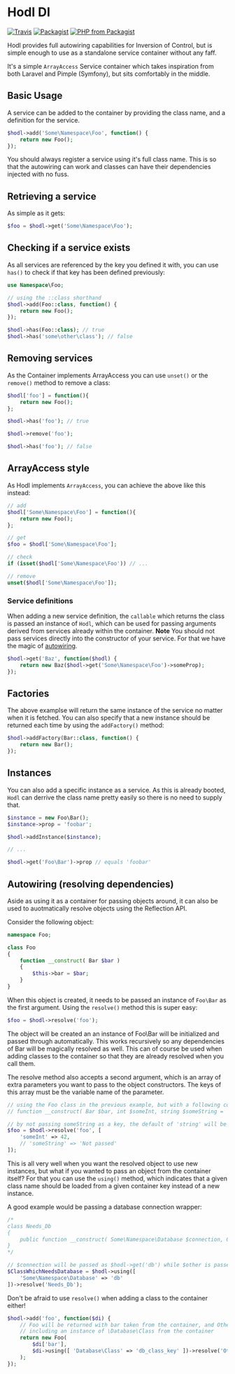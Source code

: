# Hodl DI

[![Travis](https://img.shields.io/travis/jakewhiteley/hodl.svg?style=for-the-badge)](https://travis-ci.org/jakewhiteley/hodl) 
[![Packagist](https://img.shields.io/packagist/v/jakewhiteley/hodl.svg?style=for-the-badge)](https://packagist.org/packages/jakewhiteley/hodl) 
[![PHP from Packagist](https://img.shields.io/packagist/php-v/jakewhiteley/hodl.svg?style=for-the-badge)](https://packagist.org/packages/jakewhiteley/hodl)



Hodl provides full autowiring capabilities for Inversion of Control, but is simple enough to use as a standalone service container without any faff.

It's a simple `ArrayAccess` Service container which takes inspiration from both Laravel and Pimple (Symfony), but sits comfortably in the middle.

## Basic Usage

A service can be added to the container by providing the class name, and a definition for the service.

```` php
$hodl->add('Some\Namespace\Foo', function() {
	return new Foo();
});
````

You should always register a service using it's full class name. This is so that the autowiring can work and classes can have their dependencies injected with no fuss.

## Retrieving a service

As simple as it gets:

```` php
$foo = $hodl->get('Some\Namespace\Foo');
````

## Checking if a service exists

As all services are referenced by the key you defined it with, you can use `has()` to check if that key has been defined previously:

```` php
use Namespace\Foo;

// using the ::class shorthand
$hodl->add(Foo::class, function() {
    return new Foo();
});

$hodl->has(Foo::class); // true
$hodl->has('some\other\class'); // false
````

## Removing services

As the Container implements ArrayAccess you can use `unset()` or the `remove()` method to remove a class:
```` php
$hodl['foo'] = function(){
    return new Foo();
};

$hodl->has('foo'); // true

$hodl->remove('foo');

$hodl->has('foo'); // false
````

## ArrayAccess style

As Hodl implements `ArrayAccess`, you can achieve the above like this instead:

````php
// add
$hodl['Some\Namespace\Foo'] = function(){
    return new Foo();
};

// get
$foo = $hodl['Some\Namespace\Foo'];

// check
if (isset($hodl['Some\Namespace\Foo')) // ...

// remove
unset($hodl['Some\Namespace\Foo']);
````

### Service definitions

When adding a new service definition, the `callable` which returns the class is passed an instance of `Hodl`, which can be used for passing arguments derived from services already within the container. **Note** You should not pass services directly into the constructor of your service. For that we have the magic of [autowiring](#autowiring-resolving-dependencies).

```` php
$hodl->get('Baz', function($hodl) {
	return new Baz($hodl->get('Some\Namespace\Foo')->someProp);
});
````

## Factories

The above examplse will return the same instance of the service no matter when it is fetched.
You can also specify that a new instance should be returned each time by using the `addFactory()` method:

```` php
$hodl->addFactory(Bar::class, function() {
	return new Bar();
});
````

## Instances
You can also add a specific instance as a service. As this is already booted, `Hodl` can derrive the class name pretty easily so there is no need to supply that.

````php
$instance = new Foo\Bar();
$instance->prop = 'foobar';

$hodl->addInstance($instance);

// ...

$hodl->get('Foo\Bar')->prop // equals 'foobar'
````

## Autowiring (resolving dependencies)

Aside as using it as a container for passing objects around, it can also be used to auotmatically resolve objects using the Reflection API.

Consider the following object:

```` php
namespace Foo;

class Foo
{
    function __construct( Bar $bar )
    {
       	$this->bar = $bar;
    }
}
````

When this object is created, it needs to be passed an instance of `Foo\Bar` as the first argument.
Using the `resolve()` method this is super easy:

```` php
$foo = $hodl->resolve('foo');
````

The object will be created an an instance of Foo\Bar will be initialized and passed through automatically. This works recursively so any dependencies of Bar will be magically resolved as well.
This can of course be used when adding classes to the container so that they are already resolved when you call them.

The resolve method also accepts a second argument, which is an array of extra parameters you want to pass to the object constructors.
The keys of this array must be the variable name of the parameter.

```` php
// using the Foo class in the previous example, but with a following constructor:
// function __construct( Bar $bar, int $someInt, string $someString = 'string' ) { ...

// by not passing someString as a key, the default of 'string' will be used
$foo = $hodl->resolve('foo', [
	'someInt' => 42,
	// 'someString' => 'Not passed'
]);
````

This is all very well when you want the resolved object to use new instances, but what if you wanted to pass an object from the container itself? For that you can use the `using()` method, which indicates that a given class name should be loaded from a given container key instead of a new instance.

A good example would be passing a database connection wrapper:

```` php
/*
class Needs_Db
{
	public function __construct( Some\Namespace\Database $connection, OtherClass $other ) {...}
}
*/

// $connection will be passed as $hodl->get('db') while $other is passed as a new instance of OtherClass
$ClassWhichNeedsDatabase = $hodl->using([
	'Some\Namespace\Database' => 'db'
])->resolve('Needs_Db');
````

Don't be afraid to use `resolve()` when adding a class to the container either!

```` php
$hodl->add('foo', function($di) {
	// Foo will be returned with bar taken from the container, and Other\Class as a new object with all dependencies resolved
	// including an instance of \Database\Class from the container
	return new Foo(
		$di['bar'], 
		$di->using([ 'Database\Class' => 'db_class_key' ])->resolve('Other\Class')
	);
});

````
